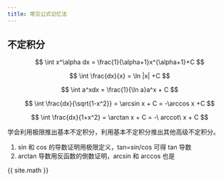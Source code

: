 ```yaml
---
title: 常见公式记忆法
---
```


## 不定积分

$$
\int x^\alpha dx = \frac{1}{\alpha+1}x^{\alpha+1}+C
$$

$$
\int \frac{dx}{x} = \ln |x| +C
$$

$$
\int a^xdx = \frac{1}{\ln a}a^x + C
$$

$$
\int \frac{dx}{\sqrt{1-x^2}} = \arcsin x + C = -\arccos x +C
$$

$$
\int \frac{dx}{1+x^2} = \arctan x + C = -\ arccot\ x + C
$$



学会利用极限推出基本不定积分，利用基本不定积分推出其他高级不定积分。

1. sin 和 cos 的导数证明用极限定义，tan=sin/cos 可得 tan 导数
2. arctan 导数用反函数的倒数证明，arcsin 和 arccos 也是

{{ site.math }}